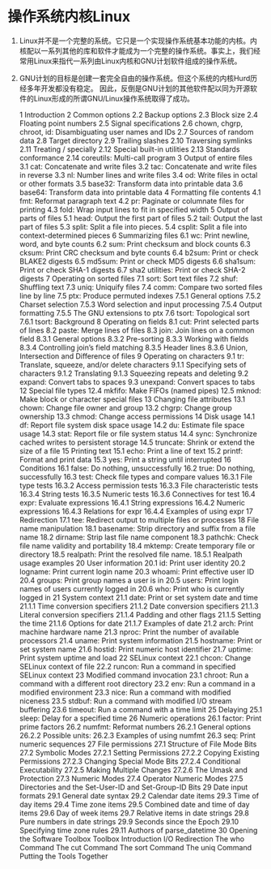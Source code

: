 # 操作系统内核Linux

1. Linux并不是一个完整的系统。它只是一个实现操作系统基本功能的内核。内核配以一系列其他的库和软件才能成为一个完整的操作系统。事实上，我们经常用Linux来指代一系列由Linux内核和GNU计划软件组成的操作系统。
1. GNU计划的目标是创建一套完全自由的操作系统。但这个系统的内核Hurd历经多年开发都没有稳定。 因此，反倒是GNU计划的其他软件配以同为开源软件的Linux形成的所谓GNU/Linux操作系统取得了成功。

    1 Introduction
    2 Common options
        2.2 Backup options
        2.3 Block size
        2.4 Floating point numbers
        2.5 Signal specifications
        2.6 chown, chgrp, chroot, id: Disambiguating user names and IDs
        2.7 Sources of random data
        2.8 Target directory
        2.9 Trailing slashes
        2.10 Traversing symlinks
        2.11 Treating / specially
        2.12 Special built-in utilities
        2.13 Standards conformance
        2.14 coreutils: Multi-call program
    3 Output of entire files
        3.1 cat: Concatenate and write files
        3.2 tac: Concatenate and write files in reverse
        3.3 nl: Number lines and write files
        3.4 od: Write files in octal or other formats
        3.5 base32: Transform data into printable data
        3.6 base64: Transform data into printable data
    4 Formatting file contents
        4.1 fmt: Reformat paragraph text
        4.2 pr: Paginate or columnate files for printing
        4.3 fold: Wrap input lines to fit in specified width
    5 Output of parts of files
        5.1 head: Output the first part of files
        5.2 tail: Output the last part of files
        5.3 split: Split a file into pieces.
        5.4 csplit: Split a file into context-determined pieces
    6 Summarizing files
        6.1 wc: Print newline, word, and byte counts
        6.2 sum: Print checksum and block counts
        6.3 cksum: Print CRC checksum and byte counts
        6.4 b2sum: Print or check BLAKE2 digests
        6.5 md5sum: Print or check MD5 digests
        6.6 sha1sum: Print or check SHA-1 digests
        6.7 sha2 utilities: Print or check SHA-2 digests
    7 Operating on sorted files
        7.1 sort: Sort text files
        7.2 shuf: Shuffling text
        7.3 uniq: Uniquify files
        7.4 comm: Compare two sorted files line by line
        7.5 ptx: Produce permuted indexes
            7.5.1 General options
            7.5.2 Charset selection
            7.5.3 Word selection and input processing
            7.5.4 Output formatting
            7.5.5 The GNU extensions to ptx
        7.6 tsort: Topological sort
            7.6.1 tsort: Background
    8 Operating on fields
        8.1 cut: Print selected parts of lines
        8.2 paste: Merge lines of files
        8.3 join: Join lines on a common field
            8.3.1 General options
            8.3.2 Pre-sorting
            8.3.3 Working with fields
            8.3.4 Controlling join’s field matching
            8.3.5 Header lines
            8.3.6 Union, Intersection and Difference of files
    9 Operating on characters
        9.1 tr: Translate, squeeze, and/or delete characters
            9.1.1 Specifying sets of characters
            9.1.2 Translating
            9.1.3 Squeezing repeats and deleting
        9.2 expand: Convert tabs to spaces
        9.3 unexpand: Convert spaces to tabs
    12 Special file types
        12.4 mkfifo: Make FIFOs (named pipes)
        12.5 mknod: Make block or character special files
    13 Changing file attributes
        13.1 chown: Change file owner and group
        13.2 chgrp: Change group ownership
        13.3 chmod: Change access permissions
    14 Disk usage
        14.1 df: Report file system disk space usage
        14.2 du: Estimate file space usage
        14.3 stat: Report file or file system status
        14.4 sync: Synchronize cached writes to persistent storage
        14.5 truncate: Shrink or extend the size of a file
    15 Printing text
        15.1 echo: Print a line of text
        15.2 printf: Format and print data
        15.3 yes: Print a string until interrupted
    16 Conditions
        16.1 false: Do nothing, unsuccessfully
        16.2 true: Do nothing, successfully
        16.3 test: Check file types and compare values
            16.3.1 File type tests
            16.3.2 Access permission tests
            16.3.3 File characteristic tests
            16.3.4 String tests
            16.3.5 Numeric tests
            16.3.6 Connectives for test
        16.4 expr: Evaluate expressions
            16.4.1 String expressions
            16.4.2 Numeric expressions
            16.4.3 Relations for expr
            16.4.4 Examples of using expr
    17 Redirection
        17.1 tee: Redirect output to multiple files or processes
    18 File name manipulation
        18.1 basename: Strip directory and suffix from a file name
        18.2 dirname: Strip last file name component
        18.3 pathchk: Check file name validity and portability
        18.4 mktemp: Create temporary file or directory
        18.5 realpath: Print the resolved file name.
            18.5.1 Realpath usage examples
    20 User information
        20.1 id: Print user identity
        20.2 logname: Print current login name
        20.3 whoami: Print effective user ID
        20.4 groups: Print group names a user is in
        20.5 users: Print login names of users currently logged in
        20.6 who: Print who is currently logged in
    21 System context
        21.1 date: Print or set system date and time
            21.1.1 Time conversion specifiers
            21.1.2 Date conversion specifiers
            21.1.3 Literal conversion specifiers
            21.1.4 Padding and other flags
            21.1.5 Setting the time
            21.1.6 Options for date
            21.1.7 Examples of date
        21.2 arch: Print machine hardware name
        21.3 nproc: Print the number of available processors
        21.4 uname: Print system information
        21.5 hostname: Print or set system name
        21.6 hostid: Print numeric host identifier
        21.7 uptime: Print system uptime and load
    22 SELinux context
        22.1 chcon: Change SELinux context of file
        22.2 runcon: Run a command in specified SELinux context
    23 Modified command invocation
        23.1 chroot: Run a command with a different root directory
        23.2 env: Run a command in a modified environment
        23.3 nice: Run a command with modified niceness
        23.5 stdbuf: Run a command with modified I/O stream buffering
        23.6 timeout: Run a command with a time limit
    25 Delaying
        25.1 sleep: Delay for a specified time
    26 Numeric operations
        26.1 factor: Print prime factors
        26.2 numfmt: Reformat numbers
            26.2.1 General options
            26.2.2 Possible units:
            26.2.3 Examples of using numfmt
        26.3 seq: Print numeric sequences
    27 File permissions
        27.1 Structure of File Mode Bits
        27.2 Symbolic Modes
            27.2.1 Setting Permissions
            27.2.2 Copying Existing Permissions
            27.2.3 Changing Special Mode Bits
            27.2.4 Conditional Executability
            27.2.5 Making Multiple Changes
            27.2.6 The Umask and Protection
        27.3 Numeric Modes
        27.4 Operator Numeric Modes
        27.5 Directories and the Set-User-ID and Set-Group-ID Bits
    29 Date input formats
        29.1 General date syntax
        29.2 Calendar date items
        29.3 Time of day items
        29.4 Time zone items
        29.5 Combined date and time of day items
        29.6 Day of week items
        29.7 Relative items in date strings
        29.8 Pure numbers in date strings
        29.9 Seconds since the Epoch
        29.10 Specifying time zone rules
        29.11 Authors of parse_datetime
    30 Opening the Software Toolbox
        Toolbox Introduction
        I/O Redirection
        The who Command
        The cut Command
        The sort Command
        The uniq Command
        Putting the Tools Together
